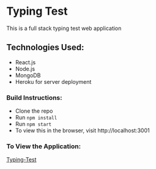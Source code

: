 # Typing Test

This is a full stack typing test web application

## Technologies Used: 

* React.js
* Node.js
* MongoDB
* Heroku for server deployment

### Build Instructions:
* Clone the repo 
* Run `npm install`
* Run `npm start`
* To view this in the browser, visit http://localhost:3001

### To View the Application: 
[Typing-Test](https://andrewk311.github.io/Typing-Test/)

